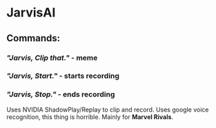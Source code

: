 # **JarvisAI**  

## **Commands**:
### *"Jarvis, Clip that."*  - meme
### *"Jarvis, Start."* - starts recording
### *"Jarvis, Stop."* - ends recording

Uses NVIDIA ShadowPlay/Replay to clip and record.
Uses google voice recognition, this thing is horrible.
Mainly for **Marvel Rivals**.  
